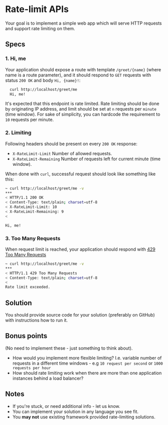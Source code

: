 # Rate-limit APIs

Your goal is to implement a simple web app which will serve HTTP requests and support rate limiting on them.

## Specs

### 1. Hi, me

Your application should expose a route with template `/greet/{name}` (where name is a route parameter), 
and it should respond to `GET` requests with status `200 OK` and body `Hi, {name}!`:

```bash
  curl http://localhost/greet/me
  Hi, me!
```

It's expected that this endpoint is rate limited. 
Rate limiting should be done by originating IP address, 
and limit should be set at `n` requests per `minute` (time window). 
For sake of simplicity, you can hardcode the requirement to `10` requests per minute.

### 2. Limiting

Following headers should be present on every `200 OK` response:

- `X-RateLimit-Limit` Number of allowed requests.
- `X-RateLimit-Remaining` Number of requests left for current minute (time window).

When done with `curl`, successful request should look like something like this:

```bash
~ curl http://localhost/greet/me -v
***
< HTTP/1.1 200 OK
< Content-Type: text/plain; charset=utf-8
< X-RateLimit-Limit: 10
< X-RateLimit-Remaining: 9
<

Hi, me!
```

### 3. Too Many Requests

When request limit is reached, your application should respond with [429 Too Many Requests][2d4db513]

```bash
~ curl http://localhost/greet/me -v
***
< HTTP/1.1 429 Too Many Requests
< Content-Type: text/plain; charset=utf-8
<
Rate limit exceeded.
```

## Solution

You should provide source code for your solution (preferably on GitHub) with instructions how to run it.

## Bonus points

(No need to implement these - just something to think about).

- How would you implement more flexible limiting? I.e. variable number of requests in a different time windows -
 e.g `10 request per second` or `1000 requests per hour`
- How should rate limiting work when there are more than one application instances behind a load balancer?

## Notes

- If you're stuck, or need additional info - let us know.
- You can implement your solution in any language you see fit.
- You **may not** use existing framework provided rate-limiting solutions.

[2d4db513]: https://httpstatuses.com/429 "429 Too Many Requests"
